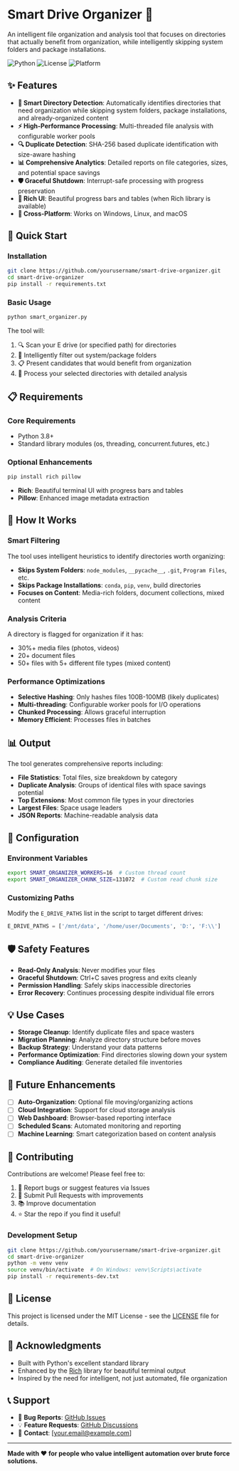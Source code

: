 # Smart Drive Organizer 🧠

An intelligent file organization and analysis tool that focuses on directories that actually benefit from organization, while intelligently skipping system folders and package installations.

![Python](https://img.shields.io/badge/python-3.8+-blue.svg)
![License](https://img.shields.io/badge/license-MIT-green.svg)
![Platform](https://img.shields.io/badge/platform-Windows%20%7C%20Linux%20%7C%20macOS-lightgrey.svg)

## ✨ Features

- **🎯 Smart Directory Detection**: Automatically identifies directories that need organization while skipping system folders, package installations, and already-organized content
- **⚡ High-Performance Processing**: Multi-threaded file analysis with configurable worker pools
- **🔍 Duplicate Detection**: SHA-256 based duplicate identification with size-aware hashing
- **📊 Comprehensive Analytics**: Detailed reports on file categories, sizes, and potential space savings
- **🛡️ Graceful Shutdown**: Interrupt-safe processing with progress preservation
- **🎨 Rich UI**: Beautiful progress bars and tables (when Rich library is available)
- **📱 Cross-Platform**: Works on Windows, Linux, and macOS

## 🚀 Quick Start

### Installation

```bash
git clone https://github.com/yourusername/smart-drive-organizer.git
cd smart-drive-organizer
pip install -r requirements.txt
```

### Basic Usage

```bash
python smart_organizer.py
```

The tool will:
1. 🔍 Scan your E drive (or specified path) for directories
2. 🧠 Intelligently filter out system/package folders  
3. 📋 Present candidates that would benefit from organization
4. 🚀 Process your selected directories with detailed analysis

## 📋 Requirements

### Core Requirements
- Python 3.8+
- Standard library modules (os, threading, concurrent.futures, etc.)

### Optional Enhancements
```bash
pip install rich pillow
```
- **Rich**: Beautiful terminal UI with progress bars and tables
- **Pillow**: Enhanced image metadata extraction

## 🧠 How It Works

### Smart Filtering
The tool uses intelligent heuristics to identify directories worth organizing:

- **Skips System Folders**: `node_modules`, `__pycache__`, `.git`, `Program Files`, etc.
- **Skips Package Installations**: `conda`, `pip`, `venv`, build directories
- **Focuses on Content**: Media-rich folders, document collections, mixed content

### Analysis Criteria
A directory is flagged for organization if it has:
- 30%+ media files (photos, videos)
- 20+ document files
- 50+ files with 5+ different file types (mixed content)

### Performance Optimizations
- **Selective Hashing**: Only hashes files 100B-100MB (likely duplicates)
- **Multi-threading**: Configurable worker pools for I/O operations
- **Chunked Processing**: Allows graceful interruption
- **Memory Efficient**: Processes files in batches

## 📊 Output

The tool generates comprehensive reports including:

- **File Statistics**: Total files, size breakdown by category
- **Duplicate Analysis**: Groups of identical files with space savings potential
- **Top Extensions**: Most common file types in your directories
- **Largest Files**: Space usage leaders
- **JSON Reports**: Machine-readable analysis data

## 🔧 Configuration

### Environment Variables
```bash
export SMART_ORGANIZER_WORKERS=16  # Custom thread count
export SMART_ORGANIZER_CHUNK_SIZE=131072  # Custom read chunk size
```

### Customizing Paths
Modify the `E_DRIVE_PATHS` list in the script to target different drives:
```python
E_DRIVE_PATHS = ['/mnt/data', '/home/user/Documents', 'D:', 'F:\\']
```

## 🛡️ Safety Features

- **Read-Only Analysis**: Never modifies your files
- **Graceful Shutdown**: Ctrl+C saves progress and exits cleanly  
- **Permission Handling**: Safely skips inaccessible directories
- **Error Recovery**: Continues processing despite individual file errors

## 💡 Use Cases

- **Storage Cleanup**: Identify duplicate files and space wasters
- **Migration Planning**: Analyze directory structure before moves
- **Backup Strategy**: Understand your data patterns
- **Performance Optimization**: Find directories slowing down your system
- **Compliance Auditing**: Generate detailed file inventories

## 🔮 Future Enhancements

- [ ] **Auto-Organization**: Optional file moving/organizing actions
- [ ] **Cloud Integration**: Support for cloud storage analysis
- [ ] **Web Dashboard**: Browser-based reporting interface
- [ ] **Scheduled Scans**: Automated monitoring and reporting
- [ ] **Machine Learning**: Smart categorization based on content analysis

## 🤝 Contributing

Contributions are welcome! Please feel free to:

1. 🐛 Report bugs or suggest features via Issues
2. 🔀 Submit Pull Requests with improvements
3. 📚 Improve documentation
4. ⭐ Star the repo if you find it useful!

### Development Setup
```bash
git clone https://github.com/yourusername/smart-drive-organizer.git
cd smart-drive-organizer
python -m venv venv
source venv/bin/activate  # On Windows: venv\Scripts\activate
pip install -r requirements-dev.txt
```

## 📜 License

This project is licensed under the MIT License - see the [LICENSE](LICENSE) file for details.

## 🙏 Acknowledgments

- Built with Python's excellent standard library
- Enhanced by the [Rich](https://github.com/willmcgugan/rich) library for beautiful terminal output
- Inspired by the need for intelligent, not just automated, file organization

## 📞 Support

- 🐛 **Bug Reports**: [GitHub Issues](https://github.com/yourusername/smart-drive-organizer/issues)
- 💡 **Feature Requests**: [GitHub Discussions](https://github.com/yourusername/smart-drive-organizer/discussions)
- 📧 **Contact**: [your.email@example.com]

---

**Made with ❤️ for people who value intelligent automation over brute force solutions.**